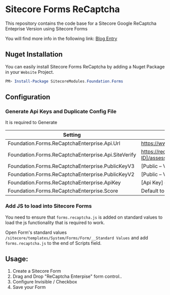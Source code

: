 # Sitecore Forms ReCaptcha
This repository contains the code base for a Sitecore Google ReCaptcha Enteprise Version using Sitecore Forms

You will find more info in the following link: [Blog Entry](https://rmcdigital.com/sitecore/sitecore-forms-recaptcha-enterprise-support/)


## Nuget Installation

You can easily install Sitecore Forms ReCaptcha by adding a Nuget Package in your `Website` Project.

```powershell
PM> Install-Package SitecoreModules.Foundation.Forms
```

## Configuration

### Generate Api Keys and Duplicate Config File

It is required to Generate

| Setting | Value |
|---|---|
| Foundation.Forms.ReCaptchaEnterprise.Api.Url| https://www.google.com/recaptcha/enterprise.js?render={0}|
| Foundation.Forms.ReCaptchaEnterprise.Api.SiteVerify|https://recaptchaenterprise.googleapis.com/v1/projects/[PROJECT-ID]/assessments?key={0}|
|Foundation.Forms.ReCaptchaEnterprise.PublicKeyV3|[Public – V3]|
|Foundation.Forms.ReCaptchaEnterprise.PublicKeyV2|[Public – V2]|
|Foundation.Forms.ReCaptchaEnterprise.ApiKey|[Api Key] – This is used for Server Side Validation|
|Foundation.Forms.ReCaptchaEnterprise.Score|Default to 0.5.|

### Add JS to load into Sitecore Forms

You need to ensure that `forms.recaptcha.js` is added on standard values to load the js functionality that is required to work.

Open Form's standard values `/sitecore/templates/System/Forms/Form/__Standard Values` and add `forms.recaptcha.js` to the end of Scripts field.

## Usage:

1. Create a Sitecore Form
2. Drag and Drop "ReCaptcha Enterpise" form control..
3. Configure Invisible / Checkbox
4. Save your Form 